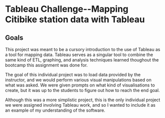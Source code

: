 # Tableau Challenge--Mapping Citibike station data with Tableau
## Goals
This project was meant to be a cursory introduction to the use of Tableau as a tool for mapping data. Tableau serves as a singular tool to combine the same kind of ETL, graphing, and analysis techniques learned thoughout the bootcamp this assignment was done for. 

The goal of this individual project was to load data provided by the instructor, and we would perform various visual manipulations based on what was asked. We were given prompts on what kind of visualisations to create, but it was up to the students to figure out how to reach the end goal. 

Although this was a more simplistic project, this is the only individual project we were assigned involving Tableau work, and so I wanted to include it as an example of my understanding of the software. 
